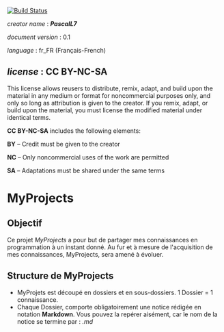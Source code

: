 [![Build Status](https://travis-ci.com/PascalL7/MyProjects.svg?token=juxX7LynjhQxzRBxYzps&branch=main)](https://travis-ci.com/PascalL7/MyProjects)

_creator name_ : _**PascalL7**_

_document version_ :  0.1

_language_ : fr_FR (Français-French)

_license_ : **CC BY-NC-SA**
---------------------------

This license allows reusers to distribute, remix, adapt, and build upon the material in any medium or format for noncommercial purposes only, and only so long as attribution is given to the creator. If you remix, adapt, or build upon the material, you must license the modified material under identical terms. 

**CC BY-NC-SA** includes the following elements:

**BY** – Credit must be given to the creator

**NC** – Only noncommercial uses of the work are permitted

**SA** – Adaptations must be shared under the same terms


MyProjects
==========

Objectif
--------
Ce projet _MyProjects_ a pour but de partager mes connaissances en programmation à un instant donné.
Au fur et à mesure de l'acquisition de mes connaissances, MyProjects, sera amené à évoluer.

Structure de MyProjects
-----------------------
* MyProjets est découpé en dossiers et en sous-dossiers. 1 Dossier = 1 connaissance.
* Chaque Dossier, comporte obligatoirement une notice rédigée en notation **Markdown**. Vous pouvez la repérer aisément, car le nom de la notice se termine par : _.md_






